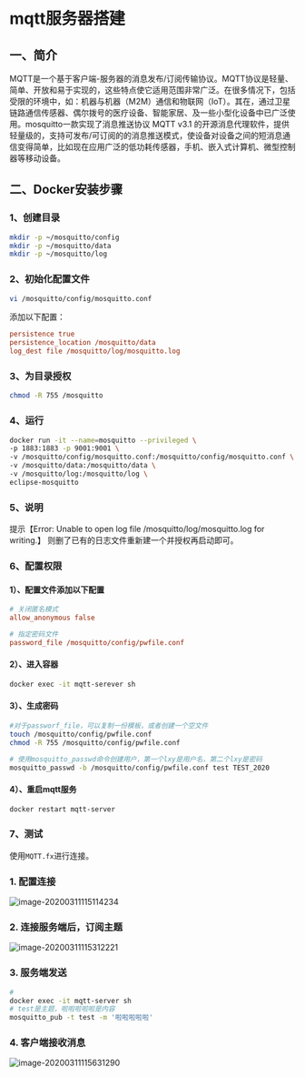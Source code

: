 



# mqtt服务器搭建

## 一、简介
​        MQTT是一个基于客户端-服务器的消息发布/订阅传输协议。MQTT协议是轻量、简单、开放和易于实现的，这些特点使它适用范围非常广泛。在很多情况下，包括受限的环境中，如：机器与机器（M2M）通信和物联网（IoT）。其在，通过卫星链路通信传感器、偶尔拨号的医疗设备、智能家居、及一些小型化设备中已广泛使用。
​        mosquitto一款实现了消息推送协议 MQTT v3.1 的开源消息代理软件，提供轻量级的，支持可发布/可订阅的的消息推送模式，使设备对设备之间的短消息通信变得简单，比如现在应用广泛的低功耗传感器，手机、嵌入式计算机、微型控制器等移动设备。

## 二、Docker安装步骤

### 1、创建目录

```bash
mkdir -p ~/mosquitto/config
mkdir -p ~/mosquitto/data
mkdir -p ~/mosquitto/log
```



### 2、初始化配置文件

```bash
vi /mosquitto/config/mosquitto.conf
```

添加以下配置：
```ini
persistence true
persistence_location /mosquitto/data
log_dest file /mosquitto/log/mosquitto.log
```



### 3、为目录授权

```bash
chmod -R 755 /mosquitto
```



### 4、运行

```bash
docker run -it --name=mosquitto --privileged \
-p 1883:1883 -p 9001:9001 \
-v /mosquitto/config/mosquitto.conf:/mosquitto/config/mosquitto.conf \
-v /mosquitto/data:/mosquitto/data \
-v /mosquitto/log:/mosquitto/log \
eclipse-mosquitto
```



### 5、说明
提示【Error: Unable to open log file /mosquitto/log/mosquitto.log for writing.】
则删了已有的日志文件重新建一个并授权再启动即可。

### 6、配置权限

#### 1）、配置文件添加以下配置

```ini
# 关闭匿名模式
allow_anonymous false

# 指定密码文件
password_file /mosquitto/config/pwfile.conf
```



#### 2）、进入容器

```bash
docker exec -it mqtt-serever sh
```



#### 3）、生成密码

```bash
#对于passworf_file，可以复制一份模板，或者创建一个空文件
touch /mosquitto/config/pwfile.conf
chmod -R 755 /mosquitto/config/pwfile.conf

# 使用mosquitto_passwd命令创建用户，第一个lxy是用户名，第二个lxy是密码
mosquitto_passwd -b /mosquitto/config/pwfile.conf test TEST_2020
```



#### 4）、重启mqtt服务

```bash
docker restart mqtt-server
```



### 7、测试

使用`MQTT.fx`进行连接。

### 1. 配置连接

![image-20200311115114234](D:\learning\note\docker\mqtt服务器搭建.assets\image-20200311115114234.png)

### 2. 连接服务端后，订阅主题

![image-20200311115312221](D:\learning\note\docker\mqtt服务器搭建.assets\image-20200311115312221.png)

### 3. 服务端发送

```bash
# 
docker exec -it mqtt-server sh
# test是主题，啦啦啦啦啦是内容
mosquitto_pub -t test -m '啦啦啦啦啦'
```



### 4. 客户端接收消息

![image-20200311115631290](D:\learning\note\docker\mqtt服务器搭建.assets\image-20200311115631290.png)

